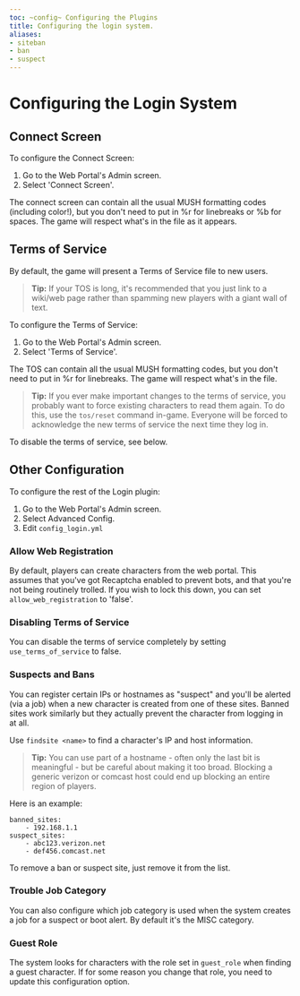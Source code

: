 ```yaml
---
toc: ~config~ Configuring the Plugins
title: Configuring the login system.
aliases:
- siteban
- ban
- suspect
---
```

# Configuring the Login System

## Connect Screen

To configure the Connect Screen:

1. Go to the Web Portal's Admin screen.  
2. Select 'Connect Screen'.

The connect screen can contain all the usual MUSH formatting codes (including color!), but you don't need to put in \%r for linebreaks or \%b for spaces.  The game will respect what's in the file as it appears.

## Terms of Service

By default, the game will present a Terms of Service file to new users.  

> **Tip:** If your TOS is long, it's recommended that you just link to a wiki/web page rather than spamming new players with a giant wall of text.

To configure the Terms of Service:

1. Go to the Web Portal's Admin screen.  
2. Select 'Terms of Service'.

The TOS can contain all the usual MUSH formatting codes, but you don't need to put in \%r for linebreaks.  The game will respect what's in the file.

> **Tip:** If you ever make important changes to the terms of service, you probably want to force existing characters to read them again.  To do this, use the `tos/reset` command in-game.  Everyone will be forced to acknowledge the new terms of service the next time they log in.

To disable the terms of service, see below.

## Other Configuration

To configure the rest of the Login plugin:

1. Go to the Web Portal's Admin screen.  
2. Select Advanced Config.
3. Edit `config_login.yml`


### Allow Web Registration

By default, players can create characters from the web portal.  This assumes that you've got Recaptcha enabled to prevent bots, and that you're not being routinely trolled.   If you wish to lock this down, you can set `allow_web_registration` to 'false'.

### Disabling Terms of Service

You can disable the terms of service completely by setting `use_terms_of_service` to false.

### Suspects and Bans

You can register certain IPs or hostnames as "suspect" and you'll be alerted (via a job) when a new character is created from one of these sites.  Banned sites work similarly but they actually prevent the character from logging in at all.

Use `findsite <name>` to find a character's IP and host information.

> **Tip:** You can use part of a hostname - often only the last bit is meaningful - but be careful about making it too broad.  Blocking a generic verizon or comcast host could end up blocking an entire region of players. 

Here is an example:

    banned_sites:
        - 192.168.1.1
    suspect_sites:
        - abc123.verizon.net
        - def456.comcast.net

To remove a ban or suspect site, just remove it from the list.

### Trouble Job Category

You can also configure which job category is used when the system creates a job for a suspect or boot alert.  By default it's the MISC category.

### Guest Role

The system looks for characters with the role set in `guest_role` when finding a guest character.  If for some reason you change that role, you need to update this configuration option.